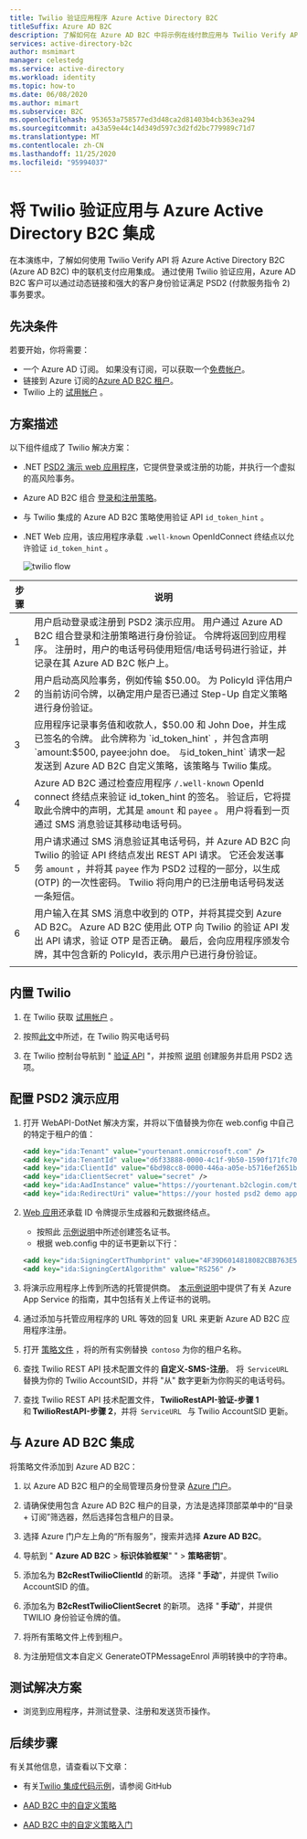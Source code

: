 ```yaml
---
title: Twilio 验证应用程序 Azure Active Directory B2C
titleSuffix: Azure AD B2C
description: 了解如何在 Azure AD B2C 中将示例在线付款应用与 Twilio Verify API 集成。 通过动态链接和强大的客户身份验证，符合 PSD2 (付款服务指令 2) 事务要求。
services: active-directory-b2c
author: msmimart
manager: celestedg
ms.service: active-directory
ms.workload: identity
ms.topic: how-to
ms.date: 06/08/2020
ms.author: mimart
ms.subservice: B2C
ms.openlocfilehash: 953653a758577ed3d48ca2d81403b4cb363ea294
ms.sourcegitcommit: a43a59e44c14d349d597c3d2fd2bc779989c71d7
ms.translationtype: MT
ms.contentlocale: zh-CN
ms.lasthandoff: 11/25/2020
ms.locfileid: "95994037"
---
```

# <a name="integrating-twilio-verify-app-with-azure-active-directory-b2c"></a>将 Twilio 验证应用与 Azure Active Directory B2C 集成

在本演练中，了解如何使用 Twilio Verify API 将 Azure Active Directory B2C (Azure AD B2C) 中的联机支付应用集成。 通过使用 Twilio 验证应用，Azure AD B2C 客户可以通过动态链接和强大的客户身份验证满足 PSD2 (付款服务指令 2) 事务要求。

## <a name="prerequisites"></a>先决条件

若要开始，你将需要：

* 一个 Azure AD 订阅。 如果没有订阅，可以获取一个[免费帐户](https://azure.microsoft.com/free/)。
* 链接到 Azure 订阅的[Azure AD B2C 租户](tutorial-create-tenant.md)。
* Twilio 上的 [试用帐户](https://www.twilio.com/try-twilio) 。

## <a name="scenario-description"></a>方案描述

以下组件组成了 Twilio 解决方案：

- .NET [PSD2 演示 web 应用程序](https://github.com/azure-ad-b2c/partner-integrations/tree/master/samples/Twilio-VerifyAPI/source-code/PSD2%20Demo%20App)，它提供登录或注册的功能，并执行一个虚拟的高风险事务。
- Azure AD B2C 组合 [登录和注册策略](https://github.com/azure-ad-b2c/partner-integrations/tree/master/samples/Twilio-VerifyAPI/policy)。
- 与 Twilio 集成的 Azure AD B2C 策略使用验证 API `id_token_hint` 。
- .NET Web 应用，该应用程序承载 `.well-known` OpenIdConnect 终结点以允许验证 `id_token_hint` 。


    ![twilio flow](media/partner-twilio/twilio-flow.png)

| 步骤 | 说明 |
|------|------|
| 1     | 用户启动登录或注册到 PSD2 演示应用。 用户通过 Azure AD B2C 组合登录和注册策略进行身份验证。 令牌将返回到应用程序。 注册时，用户的电话号码使用短信/电话号码进行验证，并记录在其 Azure AD B2C 帐户上。     |
| 2     | 用户启动高风险事务，例如传输 $50.00。 为 PolicyId 评估用户的当前访问令牌，以确定用户是否已通过 Step-Up 自定义策略进行身份验证。     |
| 3     | 应用程序记录事务值和收款人，$50.00 和 John Doe，并生成已签名的令牌。 此令牌称为 `id_token_hint` ，并包含声明 `amount:$500, payee:john doe` 。 与 `id_token_hint` 请求一起发送到 Azure AD B2C 自定义策略，该策略与 Twilio 集成。     |
| 4     | Azure AD B2C 通过检查应用程序 `/.well-known` OpenId connect 终结点来验证 id_token_hint 的签名。 验证后，它将提取此令牌中的声明，尤其是 `amount` 和 `payee` 。 用户将看到一页通过 SMS 消息验证其移动电话号码。     |
| 5     | 用户请求通过 SMS 消息验证其电话号码，并 Azure AD B2C 向 Twilio 的验证 API 终结点发出 REST API 请求。 它还会发送事务 `amount` ，并将其 `payee` 作为 PSD2 过程的一部分，以生成 (OTP) 的一次性密码。 Twilio 将向用户的已注册电话号码发送一条短信。     |
| 6     |  用户输入在其 SMS 消息中收到的 OTP，并将其提交到 Azure AD B2C。 Azure AD B2C 使用此 OTP 向 Twilio 的验证 API 发出 API 请求，验证 OTP 是否正确。 最后，会向应用程序颁发令牌，其中包含新的 PolicyId，表示用户已进行身份验证。    |
|      |      |

## <a name="onboard-with-twilio"></a>内置 Twilio

1. 在 Twilio 获取 [试用帐户](https://www.twilio.com/try-twilio) 。

2. 按照[此文](https://support.twilio.com/hc/articles/223135247-How-to-Search-for-and-Buy-a-Twilio-Phone-Number-from-Console)中所述，在 Twilio 购买电话号码

3. 在 Twilio 控制台导航到 " [验证 API](https://www.twilio.com/console/verify/services) "，并按照 [说明](https://www.twilio.com/docs/verify/verifying-transactions-psd2) 创建服务并启用 PSD2 选项。  

## <a name="configure-the-psd2-demo-app"></a>配置 PSD2 演示应用

1. 打开 WebAPI-DotNet 解决方案，并将以下值替换为你在 web.config 中自己的特定于租户的值：

    ```xml
   <add key="ida:Tenant" value="yourtenant.onmicrosoft.com" />
   <add key="ida:TenantId" value="d6f33888-0000-4c1f-9b50-1590f171fc70" />
   <add key="ida:ClientId" value="6bd98cc8-0000-446a-a05e-b5716ef2651b" />
   <add key="ida:ClientSecret" value="secret" />
   <add key="ida:AadInstance" value="https://yourtenant.b2clogin.com/tfp/{0}/{1}" />
   <add key="ida:RedirectUri" value="https://your hosted psd2 demo app url/" />
   ```

2. [Web 应用](https://github.com/azure-ad-b2c/partner-integrations/tree/master/samples/Twilio-VerifyAPI/source-code/PSD2%20Demo%20App)还承载 ID 令牌提示生成器和元数据终结点。
   - 按照此 [示例说明](https://github.com/azure-ad-b2c/samples/tree/master/policies/invite#creating-a-signing-certificate)中所述创建签名证书。
   - 根据 web.config 中的证书更新以下行：
   
   ```xml
   <add key="ida:SigningCertThumbprint" value="4F39D6014818082CBB763E5BA5F230E545212E89" />
   <add key="ida:SigningCertAlgorithm" value="RS256" />
   ```

3. 将演示应用程序上传到所选的托管提供商。  [本示例说明](https://github.com/azure-ad-b2c/samples/tree/master/policies/invite#hosting-the-application-in-azure-app-service)中提供了有关 Azure App Service 的指南，其中包括有关上传证书的说明。

4. 通过添加与托管应用程序的 URL 等效的回复 URL 来更新 Azure AD B2C 应用程序注册。

5. 打开 [策略文件](https://github.com/azure-ad-b2c/partner-integrations/tree/master/samples/Twilio-VerifyAPI/policy) ，将的所有实例替换  `contoso` 为你的租户名称。

6. 查找 Twilio REST API 技术配置文件的 **自定义-SMS-注册**。 将  `ServiceURL`   替换为你的 Twilio AccountSID，并将 "从" 数字更新为你购买的电话号码。

7. 查找 Twilio REST API 技术配置文件， **TwilioRestAPI-验证-步骤 1**   和 **TwilioRestAPI-步骤 2**，并将  `ServiceURL`   与 Twilio AccountSID 更新。

## <a name="integrate-with-azure-ad-b2c"></a>与 Azure AD B2C 集成

将策略文件添加到 Azure AD B2C：

1. 以 Azure AD B2C 租户的全局管理员身份登录 [Azure 门户](https://portal.azure.com/)。

2. 请确保使用包含 Azure AD B2C 租户的目录，方法是选择顶部菜单中的“目录 + 订阅”筛选器，然后选择包含租户的目录。

3. 选择 Azure 门户左上角的“所有服务”，搜索并选择 **Azure AD B2C**。

4. 导航到 " **Azure AD B2C**  >  **标识体验框架**" "  >  **策略密钥**"。

5. 添加名为 **B2cRestTwilioClientId** 的新项。 选择 " **手动**"，并提供 Twilio AccountSID 的值。

6. 添加名为 **B2cRestTwilioClientSecret** 的新项。 选择 " **手动**"，并提供 TWILIO 身份验证令牌的值。

7. 将所有策略文件上传到租户。

8. 为注册短信文本自定义 GenerateOTPMessageEnrol 声明转换中的字符串。

## <a name="test-the-solution"></a>测试解决方案

* 浏览到应用程序，并测试登录、注册和发送货币操作。

## <a name="next-steps"></a>后续步骤

有关其他信息，请查看以下文章：

- 有关[Twilio 集成代码示例](https://github.com/azure-ad-b2c/samples/tree/master/policies/twilio-mfa-psd2)，请参阅 GitHub  

- [AAD B2C 中的自定义策略](custom-policy-overview.md)

- [AAD B2C 中的自定义策略入门](custom-policy-get-started.md?tabs=applications)
